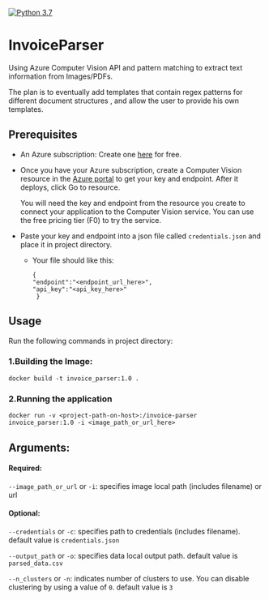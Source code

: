 [![Python 3.7](https://img.shields.io/badge/python-3.7-blue.svg)](https://www.python.org/downloads/release/python-360/)
# InvoiceParser
Using Azure Computer Vision API and pattern matching to extract text information from Images/PDFs.

The plan is to eventually add templates that contain regex patterns for different document structures
, and allow the user to provide his own templates. 

## Prerequisites
- An Azure subscription: Create one [here](https://azure.microsoft.com/en-us/free/cognitive-services/) for free.
- Once you have your Azure subscription, create a Computer Vision resource in the [Azure portal](https://portal.azure.com/#create/Microsoft.CognitiveServicesComputerVision) to get your key and endpoint. After it deploys, click Go to resource.

    You will need the key and endpoint from the resource you create to connect your application to the Computer Vision service.
    You can use the free pricing tier (F0) to try the service.
- Paste your key and endpoint into a json file called `credentials.json` and place it in project directory.
  - Your file should like this:
    ```
    {
    "endpoint":"<endpoint_url_here>",
    "api_key":"<api_key_here>"
     }
    ```

## Usage
Run the following commands in project directory:

### 1.Building the Image:
`docker build -t invoice_parser:1.0 .`

### 2.Running the application
`docker run -v <project-path-on-host>:/invoice-parser invoice_parser:1.0 -i <image_path_or_url_here>` 

## Arguments:

#### Required:

`--image_path_or_url` or `-i`: specifies image local path (includes filename) or url

#### Optional:

`--credentials` or `-c`: specifies path to credentials (includes filename). default value is `credentials.json`

`--output_path` or `-o`: specifies data local output path. default value is `parsed_data.csv`

`--n_clusters` or `-n`: indicates number of clusters to use. You can disable clustering by using a value of `0`. default value is `3`


